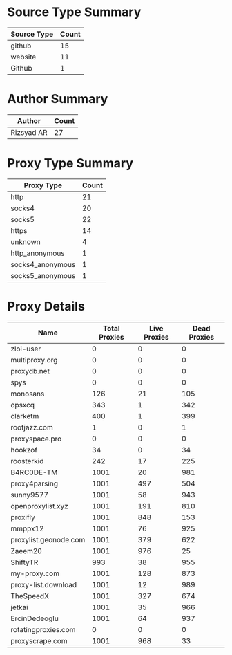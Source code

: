 # Source Type Summary

| Source Type | Count |
|-------------|-------|
| github | 15 |
| website | 11 |
| Github | 1 |


# Author Summary

| Author | Count |
|--------|-------|
| Rizsyad AR | 27 |


# Proxy Type Summary

| Proxy Type | Count |
|------------|-------|
| http | 21 |
| socks4 | 20 |
| socks5 | 22 |
| https | 14 |
| unknown | 4 |
| http_anonymous | 1 |
| socks4_anonymous | 1 |
| socks5_anonymous | 1 |


# Proxy Details

| Name | Total Proxies | Live Proxies | Dead Proxies |
|------|---------------|--------------|---------------|
| zloi-user | 0 | 0 | 0 |
| multiproxy.org | 0 | 0 | 0 |
| proxydb.net | 0 | 0 | 0 |
| spys | 0 | 0 | 0 |
| monosans | 126 | 21 | 105 |
| opsxcq | 343 | 1 | 342 |
| clarketm | 400 | 1 | 399 |
| rootjazz.com | 1 | 0 | 1 |
| proxyspace.pro | 0 | 0 | 0 |
| hookzof | 34 | 0 | 34 |
| roosterkid | 242 | 17 | 225 |
| B4RC0DE-TM | 1001 | 20 | 981 |
| proxy4parsing | 1001 | 497 | 504 |
| sunny9577 | 1001 | 58 | 943 |
| openproxylist.xyz | 1001 | 191 | 810 |
| proxifly | 1001 | 848 | 153 |
| mmppx12 | 1001 | 76 | 925 |
| proxylist.geonode.com | 1001 | 379 | 622 |
| Zaeem20 | 1001 | 976 | 25 |
| ShiftyTR | 993 | 38 | 955 |
| my-proxy.com | 1001 | 128 | 873 |
| proxy-list.download | 1001 | 12 | 989 |
| TheSpeedX | 1001 | 327 | 674 |
| jetkai | 1001 | 35 | 966 |
| ErcinDedeoglu | 1001 | 64 | 937 |
| rotatingproxies.com | 0 | 0 | 0 |
| proxyscrape.com | 1001 | 968 | 33 |
